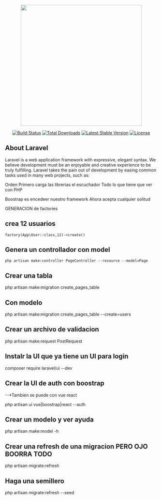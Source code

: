 <p align="center"><a href="https://laravel.com" target="_blank"><img src="https://raw.githubusercontent.com/laravel/art/master/logo-lockup/5%20SVG/2%20CMYK/1%20Full%20Color/laravel-logolockup-cmyk-red.svg" width="400"></a></p>

<p align="center">
<a href="https://travis-ci.org/laravel/framework"><img src="https://travis-ci.org/laravel/framework.svg" alt="Build Status"></a>
<a href="https://packagist.org/packages/laravel/framework"><img src="https://poser.pugx.org/laravel/framework/d/total.svg" alt="Total Downloads"></a>
<a href="https://packagist.org/packages/laravel/framework"><img src="https://poser.pugx.org/laravel/framework/v/stable.svg" alt="Latest Stable Version"></a>
<a href="https://packagist.org/packages/laravel/framework"><img src="https://poser.pugx.org/laravel/framework/license.svg" alt="License"></a>
</p>

## About Laravel

Laravel is a web application framework with expressive, elegant syntax. We believe development must be an enjoyable and creative experience to be truly fulfilling. Laravel takes the pain out of development by easing common tasks used in many web projects, such as:

Orden Primero carga las librerias el escuchador
 Todo lo que tiene que ver con PHP

 Boostrap es encedeer nuestro framework
 Ahora acepta cualquier solitud

 GENERACION de factories

## crea 12 usuarios
    factory(App\User::class,12)->create()

## Genera un controllador con model
    php artisan make:controller PageController --resource --model=Page

## Crear una tabla
php artisan make:migration create_pages_table

## Con modelo  
php artisan make:migration create_pages_table --create=users

## Crear un archivo de validacion 
php artisan make:request PostRequest

## Instalr la UI que ya tiene un UI para login
composer require laravel/ui --dev

## Crear la UI de auth con boostrap
--*Tambien se puede con vue react

php artisan ui vue|boostrap|react --auth

## Crear un modelo y ver ayuda
php artisan make:model -h

## Crear una refresh de una migracion PERO OJO BOORRA TODO
php artisan migrate:refresh 
## Haga una semillero
php artisan migrate:refresh --seed